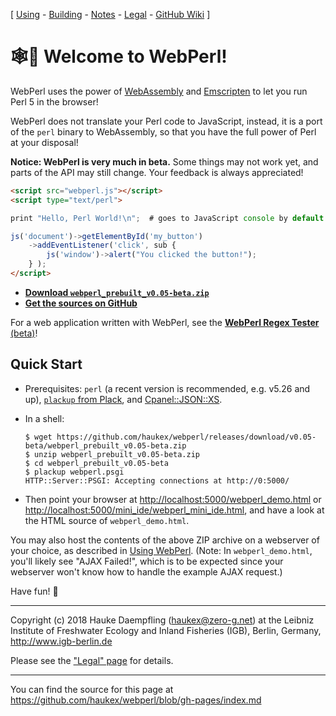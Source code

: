 
\[ [Using](using.html) -
[Building](building.html) -
[Notes](notes.html) -
[Legal](legal.html) -
[GitHub Wiki](https://github.com/haukex/webperl/wiki) \]

🕸️🐪 Welcome to WebPerl!
======================


WebPerl uses the power of [WebAssembly](https://webassembly.org/) and
[Emscripten](http://emscripten.org/) to let you run Perl 5 in the browser!

WebPerl does not translate your Perl code to JavaScript, instead, it is
a port of the `perl` binary to WebAssembly, so that you have the full
power of Perl at your disposal!

**Notice: WebPerl is very much in beta.**
Some things may not work yet, and parts of the API may still change.
Your feedback is always appreciated!

```html
<script src="webperl.js"></script>
<script type="text/perl">

print "Hello, Perl World!\n";  # goes to JavaScript console by default

js('document')->getElementById('my_button')
	->addEventListener('click', sub {
		js('window')->alert("You clicked the button!");
	} );
</script>
```

- [**Download `webperl_prebuilt_v0.05-beta.zip`**](https://github.com/haukex/webperl/releases/download/v0.05-beta/webperl_prebuilt_v0.05-beta.zip)
- [**Get the sources on GitHub**](https://github.com/haukex/webperl)

For a web application written with WebPerl, see the
[**WebPerl Regex Tester** (beta)](regex.html)!


Quick Start
-----------

- Prerequisites: `perl` (a recent version is recommended, e.g. v5.26 and up),
  [`plackup` from Plack](https://metacpan.org/pod/distribution/Plack/script/plackup),
  and [Cpanel::JSON::XS](https://metacpan.org/pod/Cpanel::JSON::XS).

- In a shell:
  
      $ wget https://github.com/haukex/webperl/releases/download/v0.05-beta/webperl_prebuilt_v0.05-beta.zip
      $ unzip webperl_prebuilt_v0.05-beta.zip
      $ cd webperl_prebuilt_v0.05-beta
      $ plackup webperl.psgi
      HTTP::Server::PSGI: Accepting connections at http://0:5000/

- Then point your browser at
  <http://localhost:5000/webperl_demo.html> or
  <http://localhost:5000/mini_ide/webperl_mini_ide.html>,
  and have a look at the HTML source of `webperl_demo.html`.

You may also host the contents of the above ZIP archive on a webserver of your choice,
as described in [Using WebPerl](using.html). (Note: In `webperl_demo.html`, you'll
likely see "AJAX Failed!", which is to be expected since your webserver won't
know how to handle the example AJAX request.)

Have fun! ️🐪


***

Copyright (c) 2018 Hauke Daempfling (haukex@zero-g.net)
at the Leibniz Institute of Freshwater Ecology and Inland Fisheries (IGB),
Berlin, Germany, <http://www.igb-berlin.de>

Please see the ["Legal" page](legal.html) for details.

***

You can find the source for this page at
<https://github.com/haukex/webperl/blob/gh-pages/index.md>

